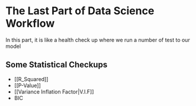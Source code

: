 # The Last Part of Data Science Workflow
In this part, it is like a health check up where we run a number of test to our model

## Some Statistical Checkups
- [[R_Squared]]
- [[P-Value]]
- [[Variance Inflation Factor|V.I.F]]
- BIC